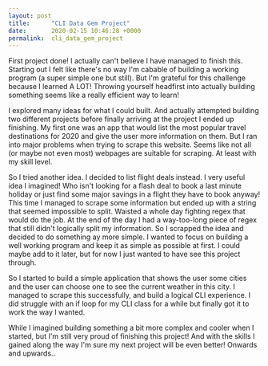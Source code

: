 ```yaml
---
layout: post
title:      "CLI Data Gem Project"
date:       2020-02-15 10:46:28 +0000
permalink:  cli_data_gem_project
---
```



First project done! I actually can't believe I have managed to finish this. Starting out I felt like there's no way I'm cabable of building a working program (a super simple one but still). But I'm grateful for this challenge because I learned A LOT! Throwing yourself headfirst into actually building something seems like a really efficient way to learn!

I explored many ideas for what I could built. And actually attempted building two different projects before finally arriving at the project I ended up finishing. My first one was an app that would list the most popular travel destinations for 2020 and give the user more information on them. But I ran into major problems when trying to scrape this website. Seems like not all (or maybe not even most) webpages are suitable for scraping. At least with my skill level. 

So I tried another idea. I decided to list flight deals instead. I very useful idea I imagined! Who isn't looking for a flash deal to book a last minute holiday or just find some major savings in a flight they have to book anyway! This time I managed to scrape some information but ended up with a string that seemed impossible to split. Waisted a whole day fighting regex that would do the job. At the end of the day I had a way-too-long piece of regex that still didn't logically split my information. So I scrapped the idea and decided to do something ay more simple. I wanted to focus on building a well working program and keep it as simple as possible at first. I could maybe add to it later, but for now I just wanted to have see this project through.

So I started to build a simple application that shows the user some cities and the user can choose one to see the current weather in this city. I managed to scrape this successfully, and build a logical CLI experience. I did struggle with an if loop for my CLI class for a while but finally got it to work the way I wanted. 

While I imagined building something a bit more complex and cooler when I started, but I'm still very proud of finishing this project! And with the skills I gained along the way I'm sure my next project will be even better! Onwards and upwards..
